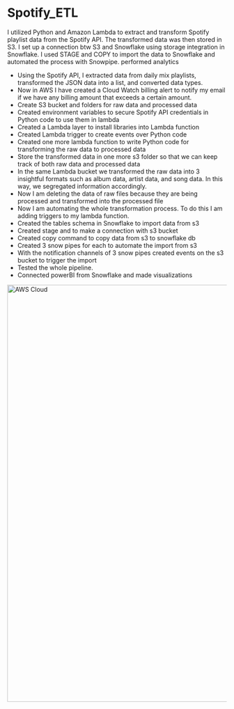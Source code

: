 # Spotify_ETL
 I utilized Python and Amazon Lambda to extract and transform Spotify playlist data from the Spotify API. The transformed data was then stored in S3. I set up a connection btw S3 and Snowflake using storage integration in Snowflake. I used STAGE and COPY to import the data to Snowflake and automated the process with Snowpipe. performed analytics

* Using the Spotify API, I extracted data from daily mix playlists, transformed the JSON data into a list, and converted data types.
* Now in AWS I have created a Cloud Watch billing alert to notify my email if we have any billing amount that exceeds a certain amount.
* Create S3 bucket and folders for raw data and processed data
* Created environment variables to secure Spotify API credentials in Python code to use them in lambda 
* Created a Lambda layer to install libraries into Lambda function
* Created Lambda trigger to create events over Python code
* Created one more lambda function to write Python code for transforming the raw data to processed data
* Store the transformed data in one more s3 folder so that we can keep track of both raw data and processed data
* In the same Lambda bucket we transformed the raw data into 3 insightful formats such as album data, artist data, and song data. In this way, we segregated information accordingly.
* Now I am deleting the data of raw files because they are being processed and transformed into the processed file
* Now I am automating the whole transformation process. To do this I am adding triggers to my lambda function.
* Created the tables schema in Snowflake to import data from s3
* Created stage and to make a connection with s3 bucket
* Created copy command to copy data from s3 to snowflake db
* Created 3 snow pipes for each to automate the import from s3
* With the notification channels of 3 snow pipes created events on the s3 bucket to trigger the import 
* Tested the whole pipeline.
* Connected powerBI from Snowflake and made visualizations

<img width="958" alt="AWS Cloud" src="https://github.com/krishnabhanu/Spotify_ETL/assets/37805781/440a6f33-e93b-487b-a03e-e93e3923cb86">


